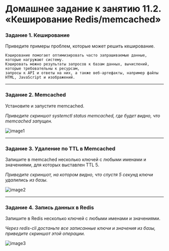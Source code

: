 # Домашнее задание к занятию 11.2. «Кеширование Redis/memcached»


### Задание 1. Кеширование 

Приведите примеры проблем, которые может решить кеширование. 

```
Кэширование помогает оптимизировать часто запрашиваемые данные, которые нагружают систему. 
Кэшировать можно результаты запросов к базам данных, вычислений, которые требовательны к ресурсам, 
запросы к API и ответы на них, а также веб-артефакты, например файлы HTML, JavaScript и изображений.
```
---

### Задание 2. Memcached

Установите и запустите memcached.

*Приведите скриншот systemctl status memcached, где будет видно, что memcached запущен.*

![image1](1)

---

### Задание 3. Удаление по TTL в Memcached

Запишите в memcached несколько ключей с любыми именами и значениями, для которых выставлен TTL 5. 

*Приведите скриншот, на котором видно, что спустя 5 секунд ключи удалились из базы.*

![image2](2)

---

### Задание 4. Запись данных в Redis

Запишите в Redis несколько ключей с любыми именами и значениями. 

*Через redis-cli достаньте все записанные ключи и значения из базы, приведите скриншот этой операции.*

![image3](3)


